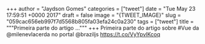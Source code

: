 
+++
author = "Jaydson Gomes"
categories = ["tweet"]
date = "Tue May 23 17:59:51 +0000 2017"
draft = false
image = "{TWEET_IMAGE}"
slug = "059cac656eb997f7d5568b805fa03efa24c0a230"
tags = ["tweet"]
title = """Primeira parte do artigo ..."""
+++
Primeira parte do artigo sobre #Vue da @milenevlacerda no portal @braziljs https://t.co/VyYpvlKcoq
